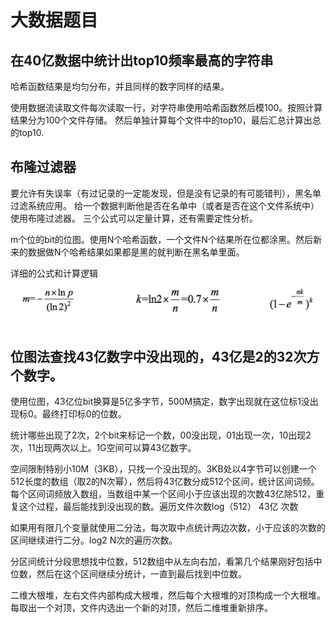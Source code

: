 # 大数据题目

## 在40亿数据中统计出top10频率最高的字符串

哈希函数结果是均匀分布，并且同样的数字同样的结果。

使用数据流读取文件每次读取一行，对字符串使用哈希函数然后模100。按照计算结果分为100个文件存储。
然后单独计算每个文件中的top10，最后汇总计算出总的top10.

## 布隆过滤器

要允许有失误率（有过记录的一定能发现，但是没有记录的有可能错判），黑名单过滤系统应用。
给一个数据判断他是否在名单中（或者是否在这个文件系统中）使用布隆过滤器。
三个公式可以定量计算，还有需要定性分析。

m个位的bit的位图。使用N个哈希函数，一个文件N个结果所在位都涂黑。然后新来的数据做N个哈希结果如果都是黑的就判断在黑名单里面。

详细的公式和计算逻辑
![](bloomfilter.jpg)

## 位图法查找43亿数字中没出现的，43亿是2的32次方个数字。

使用位图，43亿位bit换算是5亿多字节，500M搞定，数字出现就在这位标1没出现标0。最终打印标0的位数。

统计哪些出现了2次，2个bit来标记一个数，00没出现，01出现一次，10出现2次，11出现两次以上。1G空间可以算43亿数字。

空间限制特别小10M（3KB），只找一个没出现的。3KB处以4字节可以创建一个512长度的数组（取2的N次幂），然后将43亿数分成512个区间，统计区间词频。
每个区间词频放入数组，当数组中某一个区间小于应该出现的次数43亿除512，重复这个过程，最后能找到没出现的数。遍历文件次数log（512） 43亿 次数

如果用有限几个变量就使用二分法，每次取中点统计两边次数，小于应该的次数的区间继续进行二分。log2 N次的遍历次数。

分区间统计分段思想找中位数，512数组中从左向右加，看第几个结果刚好包括中位数，然后在这个区间继续分统计，一直到最后找到中位数。

二维大根堆，左右文件内部构成大根堆，然后每个大根堆的对顶构成一个大根堆。每取出一个对顶，文件内选出一个新的对顶，然后二维堆重新排序。

















